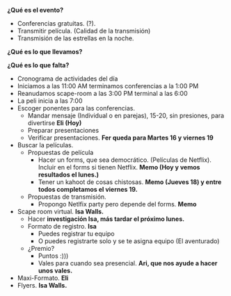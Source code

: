 **¿Qué es el evento?**

-   Conferencias gratuitas. (?).
-   Transmitir película. (Calidad de la transmisión)
-   Transmisión de las estrellas en la noche.

**¿Qué es lo que llevamos?**

**¿Qué es lo que falta?**

-   Cronograma de actividades del día
-   Iniciamos a las 11:00 AM terminamos conferencias a la 1:00 PM
-   Reanudamos scape-room a las 3:00 PM terminal a las 6:00
-   La peli inicia a las 7:00
-   Escoger ponentes para las conferencias.
    -   Mandar mensaje (Individual o en parejas), 15-20, sin presiones, para divertirse **Eli (Hoy)**
    -   Preparar presentaciones
    -   Verificar presentaciones. **Fer queda para Martes 16 y viernes 19**
-   Buscar la películas.
    -   Propuestas de película
        -   Hacer un forms, que sea democrático. (Películas de Netflix). Incluir en el forms si tienen Netflix. **Memo (Hoy y vemos resultados el lunes.)**
        -   Tener un kahoot de cosas chistosas. **Memo (Jueves 18) y entre todos completamos el viernes 19.**
    -   Propuestas de transmisión.
        -   Propongo Netlfix party pero depende del forms. **Memo**
-   Scape room virtual. **Isa Walls.**
    -   Hacer **investigación Isa, más tardar el próximo lunes.**
    -   Formato de registro. **Isa**
        -   Puedes registrar tu equipo
        -   O puedes registrarte solo y se te asigna equipo (El aventurado)
    -   ¿Premio?
        -   Puntos :)))
        -   Vales para cuando sea presencial. **Ari, que nos ayude a hacer unos vales.**
-   Maxi-Formato. **Eli**
-   Flyers. **Isa Walls.**